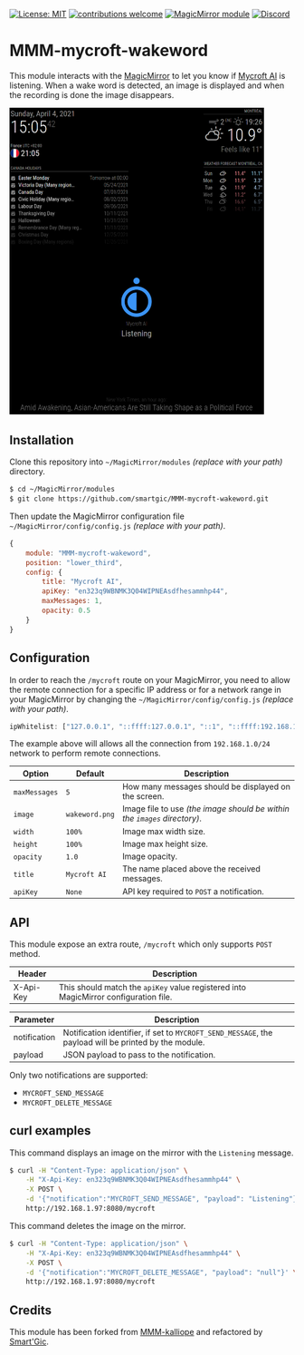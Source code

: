 
[![License: MIT](https://img.shields.io/badge/License-MIT-yellow.svg)](https://opensource.org/licenses/MIT) [![contributions welcome](https://img.shields.io/badge/contributions-welcome-pink.svg?style=flat)](https://github.com/smartgic/MMM-mycroft-wakewordpulls) [![MagicMirror module](https://img.shields.io/badge/MagicMirror-module-blue)](https://magicmirror.builders/) [![Discord](https://img.shields.io/discord/809074036733902888)](https://discord.gg/Vu7Wmd9j) 

# MMM-mycroft-wakeword

This module interacts with the [MagicMirror](https://magicmirror.builders/) to let you know if [Mycroft AI](https://mycroft.ai/) is listening. When a wake word is detected, an image is displayed and when the recording is done the image disappears.

<img src='docs/screenshot.png' width='450'/>

## Installation

Clone this repository into `~/MagicMirror/modules` *(replace with your path)* directory.

```bash
$ cd ~/MagicMirror/modules
$ git clone https://github.com/smartgic/MMM-mycroft-wakeword.git
```

Then update the MagicMirror configuration file `~/MagicMirror/config/config.js` *(replace with your path)*.

```js
{
    module: "MMM-mycroft-wakeword",
    position: "lower_third",
    config: {
        title: "Mycroft AI",
        apiKey: "en323q9WBNMK3Q04WIPNEAsdfhesammhp44",
        maxMessages: 1,
        opacity: 0.5
    }
}
```

## Configuration

In order to reach the `/mycroft` route on your MagicMirror, you need to allow the remote connection for a specific IP address or for a network range in your MagicMirror by changing the `~/MagicMirror/config/config.js` *(replace with your path)*.

```js
ipWhitelist: ["127.0.0.1", "::ffff:127.0.0.1", "::1", "::ffff:192.168.1.1/24"]
```

The example above will allows all the connection from `192.168.1.0/24` network to perform remote connections.


| Option       | Default        | Description                                                                       |
|--------------|----------------|-----------------------------------------------------------------------------------|
| `maxMessages`| `5`            | How many messages should be displayed on the screen.                              |
| `image`      | `wakeword.png` | Image file to use *(the image should be within the `images` directory)*.          |
| `width`      | `100%`         | Image max width size.                                                             |
| `height`     | `100%`         | Image max height size.                                                            |
| `opacity`    | `1.0`          | Image opacity.                                                                    |
| `title`      | `Mycroft AI`   | The name placed above the received messages.                                      |
| `apiKey`     | `None`         | API key required to `POST` a notification.                                        |

## API

This module expose an extra route, `/mycroft` which only supports `POST` method.

| Header    | Description                                                                          |
|-----------|--------------------------------------------------------------------------------------|
| X-Api-Key | This should match the `apiKey` value registered into MagicMirror configuration file. |

| Parameter    | Description                                                                                           |
|--------------|-------------------------------------------------------------------------------------------------------|
| notification | Notification identifier, if set to `MYCROFT_SEND_MESSAGE`, the payload will be printed by the module. |
| payload      | JSON payload to pass to the notification.                                                             |

Only two notifications are supported:
- `MYCROFT_SEND_MESSAGE`
- `MYCROFT_DELETE_MESSAGE`

## curl examples

This command displays an image on the mirror with the `Listening` message.

```bash
$ curl -H "Content-Type: application/json" \
    -H "X-Api-Key: en323q9WBNMK3Q04WIPNEAsdfhesammhp44" \
    -X POST \
    -d '{"notification":"MYCROFT_SEND_MESSAGE", "payload": "Listening"}' \
    http://192.168.1.97:8080/mycroft
```

This command deletes the image on the mirror.

```bash
$ curl -H "Content-Type: application/json" \
    -H "X-Api-Key: en323q9WBNMK3Q04WIPNEAsdfhesammhp44" \
    -X POST \
    -d '{"notification":"MYCROFT_DELETE_MESSAGE", "payload": "null"}' \
    http://192.168.1.97:8080/mycroft
```

## Credits

This module has been forked from [MMM-kalliope](https://github.com/kalliope-project/MMM-kalliope) and refactored by [Smart'Gic](https://smartgic.io).

